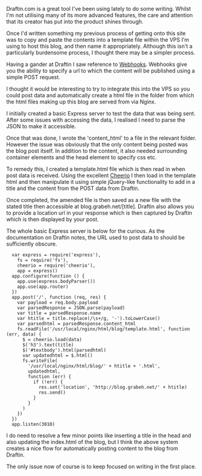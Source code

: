 

Draftin.com is a great tool I've been using lately to do some writing. Whilst I'm not utilising many of its more advanced features, the care and attention that its creator has put into the product shines through.

Once I'd written something my previous process of getting onto this site was to copy and paste the contents into a template file within the VPS I'm using to host this blog, and then name it appropriately. Although this isn't a particularly burdensome process, I thought there may be a simpler process.

Having a gander at Draftin I saw reference to [Webhooks](https://draftin.com/features#webhooks). Webhooks give you the ability to specify a url to which the content will be published using a simple POST request.

I thought it would be interesting to try to integrate this into the VPS so you could post data and automatically create a html file in the folder from which the html files making up this blog are served from via Nginx.

I initially created a basic Express server to test the data that was being sent. After some issues with accessing the data, I realised I need to parse the JSON to make it accessible.

Once that was done, I wrote the 'content_html' to a file in the relevant folder. However the issue was obviously that the only content being posted was the blog post itself. In addition to the content, it also needed surrounding container elements and the head element to specify css etc.

To remedy this, I created a template.html file which is then read in when post data is received. Using the excellent [Cheerio](https://github.com/MatthewMueller/cheerio) I then load in the template html and then manipulate it using simple jQuery-like functionality to add in a title and the content from the POST data from Draftin.

Once completed, the amended file is then saved as a new file with the stated title then accessible at blog.grabeh.net/[title]. Draftin also allows you to provide a location url in your response which is then captured by Draftin which is then displayed by your post.

The whole basic Express server is below for the curious. As the documentation on Draftin notes, the URL used to post data to should be sufficiently obscure.


      var express = require('express'),
        fs = require('fs'),
        cheerio = require('cheerio'),
        app = express()
      app.configure(function () {
        app.use(express.bodyParser())
        app.use(app.router)
      })
      app.post('/', function (req, res) {
        var payload = req.body.payload
        var parsedResponse = JSON.parse(payload)
        var title = parsedResponse.name
        var htitle = title.replace(/\s+/g, '-').toLowerCase()
        var parsedhtml = parsedResponse.content_html
        fs.readFile('/usr/local/nginx/html/blog/template.html', function (err, data) {
          $ = cheerio.load(data)
          $('h3').text(title)
          $('#textbody').html(parsedhtml)
          var updatedhtml = $.html()
          fs.writeFile(
            '/usr/local/nginx/html/blog/' + htitle + '.html',
            updatedhtml,
            function (err) {
              if (!err) {
                res.set('location', 'http://blog.grabeh.net/' + htitle)
                res.send()
              }
            }
          )
        })
      })
      app.listen(3010)

I do need to resolve a few minor points like inserting a title in the head and also updating the index.html of the blog, but I think the above system creates a nice flow for automatically posting content to the blog from Draftin.

The only issue now of course is to keep focused on writing in the first place.

